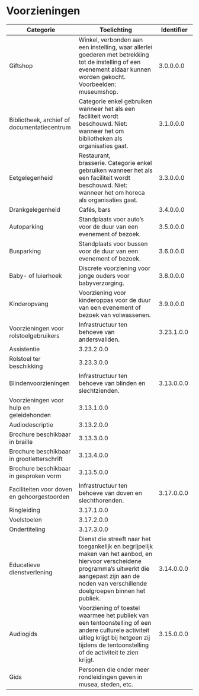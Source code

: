 ---
---

# Voorzieningen

| Categorie | Toelichting | Identifier |
| --- | --- | --- |
| Giftshop | Winkel, verbonden aan een instelling, waar allerlei goederen met betrekking tot de instelling of een evenement aldaar kunnen worden gekocht. Voorbeelden: museumshop. | 3.0.0.0.0 |
| Bibliotheek, archief of documentatiecentrum | Categorie enkel gebruiken wanneer het als een faciliteit wordt beschouwd. Niet: wanneer het om bibliotheken als organisaties gaat. | 3.1.0.0.0 |
| Eetgelegenheid | Restaurant, brasserie. Categorie enkel gebruiken wanneer het als een faciliteit wordt beschouwd. Niet: wanneer het om horeca als organisaties gaat. | 3.3.0.0.0 |
| Drankgelegenheid | Cafés, bars | 3.4.0.0.0 |
| Autoparking | Standplaats voor auto’s voor de duur van een evenement of bezoek. | 3.5.0.0.0 |
| Busparking | Standplaats voor bussen voor de duur van een evenement of bezoek. | 3.6.0.0.0 |
| Baby- of luierhoek | Discrete voorziening voor jonge ouders voor babyverzorging. | 3.8.0.0.0 |
| Kinderopvang | Voorziening voor kinderoppas voor de duur van een evenement of bezoek van volwassenen. | 3.9.0.0.0  |
| Voorzieningen voor rolstoelgebruikers | Infrastructuur ten behoeve van andersvaliden. | 3.23.1.0.0 |
 Assistentie | 3.23.2.0.0 |
 Rolstoel ter beschikking | 3.23.3.0.0 |
| Blindenvoorzieningen | Infrastructuur ten behoeve van blinden en slechtzienden. | 3.13.0.0.0 |
 Voorzieningen voor hulp en geleidehonden | 3.13.1.0.0 |
 Audiodescriptie | 3.13.2.0.0 |
 Brochure beschikbaar in braille | 3.13.3.0.0 |
 Brochure beschikbaar in grootletterschrift | 3.13.4.0.0 |
 Brochure beschikbaar in gesproken vorm | 3.13.5.0.0 |
| Faciliteiten voor doven en gehoorgestoorden | Infrastructuur ten behoeve van doven en slechthorenden. | 3.17.0.0.0 |
 Ringleiding | 3.17.1.0.0 |
 Voelstoelen | 3.17.2.0.0 |
 Ondertiteling | 3.17.3.0.0 |
| Educatieve dienstverlening | Dienst die streeft naar het toegankelijk en begrijpelijk maken van het aanbod, en hiervoor verscheidene programma’s uitwerkt die aangepast zijn aan de noden van verschillende doelgroepen binnen het publiek. | 3.14.0.0.0 |
| Audiogids | Voorziening of toestel waarmee het publiek van een tentoonstelling of een andere culturele activiteit uitleg krijgt bij hetgeen zij tijdens de tentoonstelling of de activiteit te zien krijgt. | 3.15.0.0.0  |
| Gids | Personen die onder meer rondleidingen geven in musea, steden, etc. |
